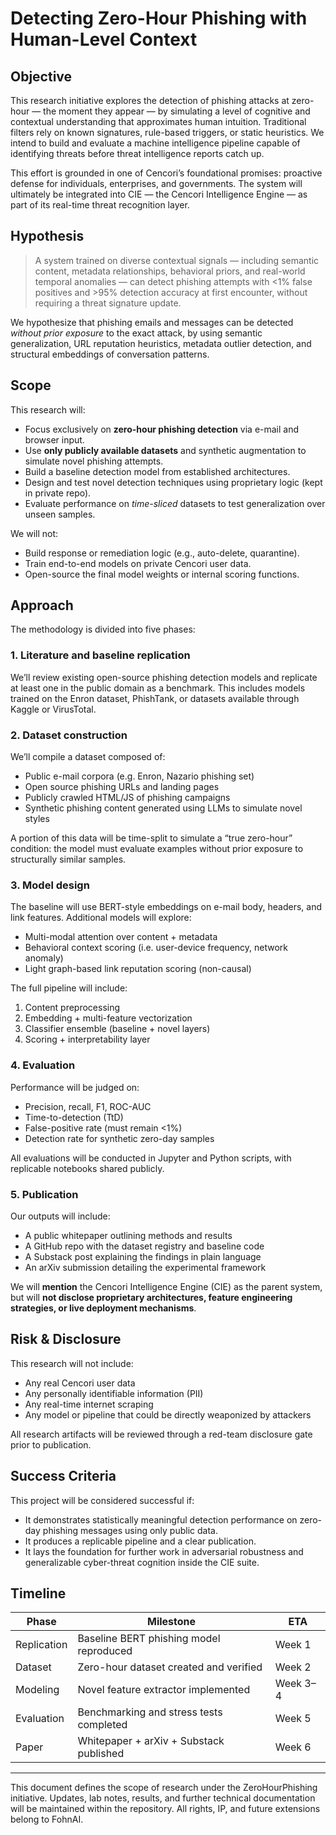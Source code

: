 # Detecting Zero-Hour Phishing with Human-Level Context

## Objective

This research initiative explores the detection of phishing attacks at zero-hour — the moment they appear — by simulating a level of cognitive and contextual understanding that approximates human intuition. Traditional filters rely on known signatures, rule-based triggers, or static heuristics. We intend to build and evaluate a machine intelligence pipeline capable of identifying threats before threat intelligence reports catch up.

This effort is grounded in one of Cencori’s foundational promises: proactive defense for individuals, enterprises, and governments. The system will ultimately be integrated into CIE — the Cencori Intelligence Engine — as part of its real-time threat recognition layer.

## Hypothesis

> A system trained on diverse contextual signals — including semantic content, metadata relationships, behavioral priors, and real-world temporal anomalies — can detect phishing attempts with <1% false positives and >95% detection accuracy at first encounter, without requiring a threat signature update.

We hypothesize that phishing emails and messages can be detected *without prior exposure* to the exact attack, by using semantic generalization, URL reputation heuristics, metadata outlier detection, and structural embeddings of conversation patterns.

## Scope

This research will:
- Focus exclusively on **zero-hour phishing detection** via e-mail and browser input.
- Use **only publicly available datasets** and synthetic augmentation to simulate novel phishing attempts.
- Build a baseline detection model from established architectures.
- Design and test novel detection techniques using proprietary logic (kept in private repo).
- Evaluate performance on *time-sliced* datasets to test generalization over unseen samples.

We will not:
- Build response or remediation logic (e.g., auto-delete, quarantine).
- Train end-to-end models on private Cencori user data.
- Open-source the final model weights or internal scoring functions.

## Approach

The methodology is divided into five phases:

### 1. Literature and baseline replication
We’ll review existing open-source phishing detection models and replicate at least one in the public domain as a benchmark. This includes models trained on the Enron dataset, PhishTank, or datasets available through Kaggle or VirusTotal.

### 2. Dataset construction
We’ll compile a dataset composed of:
- Public e-mail corpora (e.g. Enron, Nazario phishing set)
- Open source phishing URLs and landing pages
- Publicly crawled HTML/JS of phishing campaigns
- Synthetic phishing content generated using LLMs to simulate novel styles

A portion of this data will be time-split to simulate a “true zero-hour” condition: the model must evaluate examples without prior exposure to structurally similar samples.

### 3. Model design
The baseline will use BERT-style embeddings on e-mail body, headers, and link features. Additional models will explore:
- Multi-modal attention over content + metadata
- Behavioral context scoring (i.e. user-device frequency, network anomaly)
- Light graph-based link reputation scoring (non-causal)

The full pipeline will include:
1. Content preprocessing
2. Embedding + multi-feature vectorization
3. Classifier ensemble (baseline + novel layers)
4. Scoring + interpretability layer

### 4. Evaluation
Performance will be judged on:
- Precision, recall, F1, ROC-AUC
- Time-to-detection (TtD)
- False-positive rate (must remain <1%)
- Detection rate for synthetic zero-day samples

All evaluations will be conducted in Jupyter and Python scripts, with replicable notebooks shared publicly.

### 5. Publication
Our outputs will include:
- A public whitepaper outlining methods and results
- A GitHub repo with the dataset registry and baseline code
- A Substack post explaining the findings in plain language
- An arXiv submission detailing the experimental framework

We will **mention** the Cencori Intelligence Engine (CIE) as the parent system, but will **not disclose proprietary architectures, feature engineering strategies, or live deployment mechanisms**.

## Risk & Disclosure

This research will not include:
- Any real Cencori user data
- Any personally identifiable information (PII)
- Any real-time internet scraping
- Any model or pipeline that could be directly weaponized by attackers

All research artifacts will be reviewed through a red-team disclosure gate prior to publication.

## Success Criteria

This project will be considered successful if:
- It demonstrates statistically meaningful detection performance on zero-day phishing messages using only public data.
- It produces a replicable pipeline and a clear publication.
- It lays the foundation for further work in adversarial robustness and generalizable cyber-threat cognition inside the CIE suite.

## Timeline

| Phase                | Milestone                                  | ETA         |
|---------------------|---------------------------------------------|-------------|
| Replication          | Baseline BERT phishing model reproduced     | Week 1      |
| Dataset              | Zero-hour dataset created and verified      | Week 2      |
| Modeling             | Novel feature extractor implemented         | Week 3–4    |
| Evaluation           | Benchmarking and stress tests completed     | Week 5      |
| Paper                | Whitepaper + arXiv + Substack published     | Week 6      |

---

This document defines the scope of research under the ZeroHourPhishing initiative. Updates, lab notes, results, and further technical documentation will be maintained within the repository. All rights, IP, and future extensions belong to FohnAI.
